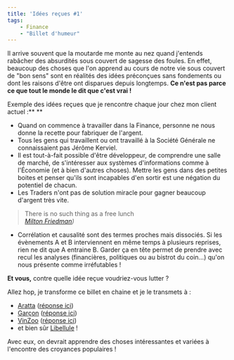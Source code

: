 ```yaml
---
title: 'Idées reçues #1'
tags:
    - Finance
    - "Billet d'humeur"
---
```


Il arrive souvent que la moutarde me monte au nez quand j'entends rabâcher des
absurdités sous couvert de sagesse des foules. En effet, beaucoup des choses que
l'on apprend au cours de notre vie sous couvert de "bon sens" sont en réalités
des idées préconçues sans fondements ou dont les raisons d'être ont disparues
depuis longtemps. **Ce n'est pas parce ce que tout le monde le dit que c'est
vrai&nbsp;!**

<!-- more -->

Exemple des idées reçues que je rencontre chaque jour chez mon client
actuel&nbsp;:\*\* \*\*

-   Quand on commence à travailler dans la Finance, personne ne nous donne la
    recette pour fabriquer de l'argent.
-   Tous les gens qui travaillent ou ont travaillé à la Société Générale ne
    connaissaient pas Jérôme Kerviel.
-   Il est tout-à-fait possible d'être développeur, de comprendre une salle de
    marché, de s'intéresser aux systèmes d'informations comme à l'Économie (et à
    bien d'autres choses). Mettre les gens dans des petites boites et penser
    qu'ils sont incapables d'en sortir est une négation du potentiel de chacun.
-   Les Traders n'ont pas de solution miracle pour gagner beaucoup d'argent très
    vite.

> There is no such thing as a free lunch  
>  <cite>[Milton Friedman](https://fr.wikipedia.org/wiki/Milton_Friedman)) </cite>

-   Corrélation et causalité sont des termes proches mais dissociés. Si les
    évènements A et B interviennent en même temps à plusieurs reprises, rien ne
    dit que A entraine B. Garder ça en tête permet de prendre avec recul les
    analyses (financières, politiques ou au bistrot du coin…) qu'on nous
    présente comme irréfutables&nbsp;!

**Et vous,** contre quelle idée reçue voudriez-vous lutter&nbsp;?

Allez hop, je transforme ce billet en chaine et je le transmets à&nbsp;:

-   [Aratta](http://lifeinmuenchen.blogspot.com/)
    ([réponse ici](http://lifeinmuenchen.blogspot.com/2008/11/ides-reues.html))
-   [Garçon](http://cafecroissant.fr/)
    ([réponse ici](http://cafecroissant.fr/2008/les-idees-recues-en-chaine/))
-   [VinZoo](http://www.vinzblog.com/)
    ([réponse ici](http://www.vinzblog.com/idees-recues))
-   et bien sûr [Libellule](http://www.lacuisinedelibellule.fr/)&nbsp;!

Avec eux, on devrait apprendre des choses intéressantes et variées à l'encontre
des croyances populaires&nbsp;!
